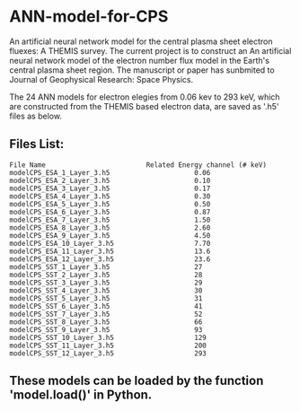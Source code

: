 # ANN-model-for-CPS
An artificial neural network model for the central plasma sheet electron fluexes: A THEMIS survey.
The current project is to construct an An artificial neural network model of the electron number flux model in the Earth's central plasma sheet region.
The manuscript or paper has sunbmited to Journal of Geophysical Research: Space Physics.

The 24 ANN models for electron elegies from 0.06 kev to 293 keV, which are constructed from the THEMIS based electron data, are saved as '.h5' files as below. 
## Files List:
    File Name                         Related Energy channel (# keV)
    modelCPS_ESA_1_Layer_3.h5                     0.06
    modelCPS_ESA_2_Layer_3.h5                     0.10
    modelCPS_ESA_3_Layer_3.h5                     0.17
    modelCPS_ESA_4_Layer_3.h5                     0.30
    modelCPS_ESA_5_Layer_3.h5                     0.50
    modelCPS_ESA_6_Layer_3.h5                     0.87
    modelCPS_ESA_7_Layer_3.h5                     1.50
    modelCPS_ESA_8_Layer_3.h5                     2.60
    modelCPS_ESA_9_Layer_3.h5                     4.50
    modelCPS_ESA_10_Layer_3.h5                    7.70
    modelCPS_ESA_11_Layer_3.h5                    13.6
    modelCPS_ESA_12_Layer_3.h5                    23.6
    modelCPS_SST_1_Layer_3.h5                     27
    modelCPS_SST_2_Layer_3.h5                     28
    modelCPS_SST_3_Layer_3.h5                     29
    modelCPS_SST_4_Layer_3.h5                     30
    modelCPS_SST_5_Layer_3.h5                     31
    modelCPS_SST_6_Layer_3.h5                     41
    modelCPS_SST_7_Layer_3.h5                     52
    modelCPS_SST_8_Layer_3.h5                     66
    modelCPS_SST_9_Layer_3.h5                     93
    modelCPS_SST_10_Layer_3.h5                    129    
    modelCPS_SST_11_Layer_3.h5                    200
    modelCPS_SST_12_Layer_3.h5                    293
##  These models can be loaded by the function 'model.load()' in Python.
    
